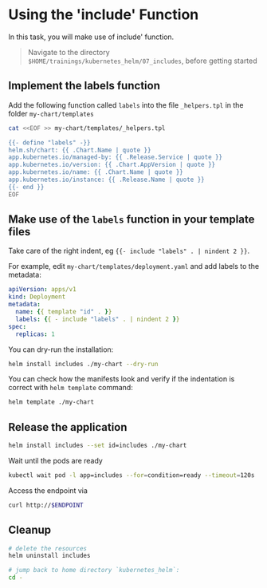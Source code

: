 # Using the 'include' Function

In this task, you will make use of include' function.

> Navigate to the directory `$HOME/trainings/kubernetes_helm/07_includes`, before getting started

## Implement the labels function

Add the following function called `labels` into the file `_helpers.tpl` in the folder `my-chart/templates`

```bash
cat <<EOF >> my-chart/templates/_helpers.tpl

{{- define "labels" -}}
helm.sh/chart: {{ .Chart.Name | quote }}
app.kubernetes.io/managed-by: {{ .Release.Service | quote }}
app.kubernetes.io/version: {{ .Chart.AppVersion | quote }}
app.kubernetes.io/name: {{ .Chart.Name | quote }}
app.kubernetes.io/instance: {{ .Release.Name | quote }}
{{- end }}
EOF
```

## Make use of the `labels` function in your template files

Take care of the right indent, eg `{{- include "labels" . | nindent 2 }}`.

For example, edit `my-chart/templates/deployment.yaml` and add labels to the metadata:

```yaml
apiVersion: apps/v1
kind: Deployment
metadata:
  name: {{ template "id" . }}
  labels: {{ - include "labels" . | nindent 2 }}
spec:
  replicas: 1
```

You can dry-run the installation:

```bash
helm install includes ./my-chart --dry-run
```

You can check how the manifests look and verify if the indentation is correct with `helm template` command:

```bash
helm template ./my-chart
```

## Release the application

```bash
helm install includes --set id=includes ./my-chart
```

Wait until the pods are ready

```bash
kubectl wait pod -l app=includes --for=condition=ready --timeout=120s
```

Access the endpoint via

```bash
curl http://$ENDPOINT
```

## Cleanup

```bash
# delete the resources
helm uninstall includes

# jump back to home directory `kubernetes_helm`:
cd -
```
